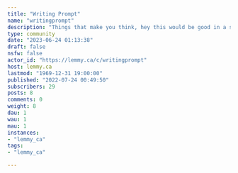 ```yaml
---
title: "Writing Prompt" 
name: "writingprompt"
description: "Things that make you think, hey this would be good in a storyFeel free to reply to posts with stories taken from the prompt"
type: community
date: "2023-06-24 01:13:38"
draft: false
nsfw: false
actor_id: "https://lemmy.ca/c/writingprompt"
host: lemmy.ca
lastmod: "1969-12-31 19:00:00"
published: "2022-07-24 00:49:50"
subscribers: 29
posts: 8
comments: 0
weight: 8
dau: 1
wau: 1
mau: 1
instances:
- "lemmy_ca"
tags: 
- "lemmy_ca"

---
```


